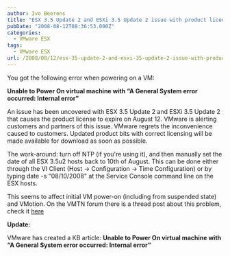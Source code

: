 ```yaml
---
author: Ivo Beerens
title: "ESX 3.5 Update 2 and ESXi 3.5 Update 2 issue with product license to expire"
pubDate: "2008-08-12T08:36:53.000Z"
categories: 
  - VMware ESX
tags: 
  - VMware ESX
url: /2008/08/12/esx-35-update-2-and-esxi-35-update-2-issue-with-product-license-to-expire/
---
```


You got the following error when powering on a VM:

**Unable to Power On virtual machine with “A General System error occurred: Internal error”**

An issue has been uncovered with ESX 3.5 Update 2 and ESXi 3.5 Update 2 that causes the product license to expire on August 12. VMware is alerting customers and partners of this issue. VMware regrets the inconvenience caused to customers. Updated product bits with correct licensing will be made available for download as soon as possible.

 The work-around: turn off NTP (if you're using it), and then manually set the date of all ESX 3.5u2 hosts back to 10th of August. This can be done either through the VI Client (Host -> Configuration -> Time Configuration) or by typing date -s "08/10/2008" at the Service Console command line on the ESX hosts.

This seems to affect initial VM power-on (including from suspended state) and VMotion.
On the VMTN forum there is a thread post about this problem, check it [here](http://communities.VMware.com/thread/162377?tstart=0)

**Update:**

VMware has created a KB article: **Unable to Power On virtual machine with “A General System error occurred: Internal error”**



